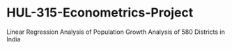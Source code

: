 # HUL-315-Econometrics-Project
Linear Regression Analysis of Population Growth Analysis of 580 Districts in India
